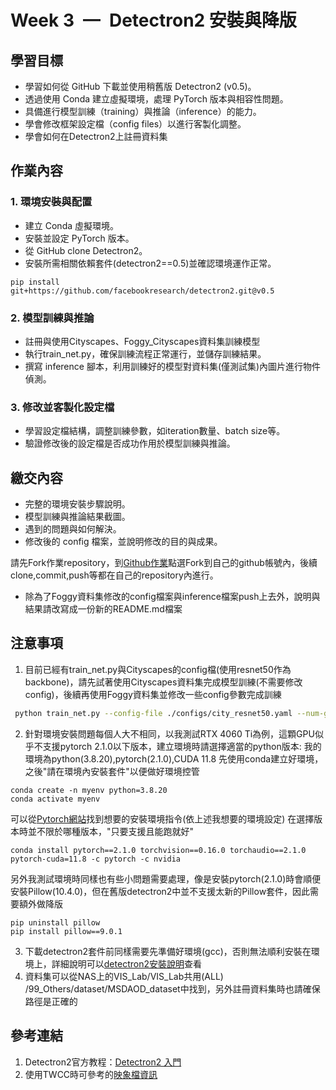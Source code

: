 # Week 3 — Detectron2 安裝與降版

## 學習目標

* 學習如何從 GitHub 下載並使用稍舊版 Detectron2 (v0.5)。
* 透過使用 Conda 建立虛擬環境，處理 PyTorch 版本與相容性問題。
* 具備進行模型訓練（training）與推論（inference）的能力。
* 學會修改框架設定檔（config files）以進行客製化調整。
* 學會如何在Detectron2上註冊資料集

## 作業內容

### 1. 環境安裝與配置

* 建立 Conda 虛擬環境。
* 安裝並設定 PyTorch 版本。
* 從 GitHub clone Detectron2。
* 安裝所需相關依賴套件(detectron2==0.5)並確認環境運作正常。
```!bash
pip install git+https://github.com/facebookresearch/detectron2.git@v0.5
```

### 2. 模型訓練與推論

* 註冊與使用Cityscapes、Foggy_Cityscapes資料集訓練模型
* 執行train_net.py，確保訓練流程正常運行，並儲存訓練結果。
* 撰寫 inference 腳本，利用訓練好的模型對資料集(僅測試集)內圖片進行物件偵測。

### 3. 修改並客製化設定檔

* 學習設定檔結構，調整訓練參數，如iteration數量、batch size等。
* 驗證修改後的設定檔是否成功作用於模型訓練與推論。

## 繳交內容

* 完整的環境安裝步驟說明。
* 模型訓練與推論結果截圖。
* 遇到的問題與如何解決。
* 修改後的 config 檔案，並說明修改的目的與成果。

請先Fork作業repository，到[Github作業](https://github.com/ccuvislab/Summer-Training-Week3)點選Fork到自己的github帳號內，後續clone,commit,push等都在自己的repository內進行。
* 除為了Foggy資料集修改的config檔案與inference檔案push上去外，說明與結果請改寫成一份新的README.md檔案
 


## 注意事項

1. 目前已經有train_net.py與Cityscapes的config檔(使用resnet50作為backbone)，請先試著使用Cityscapes資料集完成模型訓練(不需要修改config)，後續再使用Foggy資料集並修改一些config參數完成訓練
```bash
 python train_net.py --config-file ./configs/city_resnet50.yaml --num-gpus 1 SOLVER.IMS_PER_BATCH 2 SOLVER.BASE_LR 0.0025
```
2. 針對環境安裝問題每個人大不相同，以我測試RTX 4060 Ti為例，這顆GPU似乎不支援pytorch 2.1.0以下版本，建立環境時請選擇適當的python版本: 
我的環境為python(3.8.20),pytorch(2.1.0),CUDA 11.8
先使用conda建立好環境，之後"請在環境內安裝套件"以便做好環境控管
```!bash
conda create -n myenv python=3.8.20
conda activate myenv
```
可以從[Pytorch網站](https://pytorch.org/get-started/previous-versions/)找到想要的安裝環境指令(依上述我想要的環境設定)
在選擇版本時並不限於哪種版本，"只要支援且能跑就好"
```!bash
conda install pytorch==2.1.0 torchvision==0.16.0 torchaudio==2.1.0 pytorch-cuda=11.8 -c pytorch -c nvidia
```
另外我測試環境時同樣也有些小問題需要處理，像是安裝pytorch(2.1.0)時會順便安裝Pillow(10.4.0)，但在舊版detectron2中並不支援太新的Pillow套件，因此需要額外做降版
```
pip uninstall pillow
pip install pillow==9.0.1
```
3. 下載detectron2套件前同樣需要先準備好環境(gcc)，否則無法順利安裝在環境上，詳細說明可以[detectron2安裝說明](https://github.com/facebookresearch/detectron2/blob/main/INSTALL.md)查看
4. 資料集可以從NAS上的VIS_Lab/VIS_Lab共用(ALL) /99_Others/dataset/MSDAOD_dataset中找到，另外註冊資料集時也請確保路徑是正確的

## 參考連結

1. Detectron2官方教程：[Detectron2 入門](https://detectron2.readthedocs.io/en/latest/)
2. 使用TWCC時可參考的[映象檔資訊](https://man.twcc.ai/@twccdocs/ccs-concept-image-main-zh/%2F%40twccdocs%2Fccs-concept-image-pytorch-zh)

